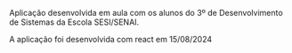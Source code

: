 Aplicação desenvolvida em aula com os alunos do 3º de Desenvolvimento de Sistemas da Escola SESI/SENAI.

A aplicação foi desenvolvida com react em 15/08/2024
